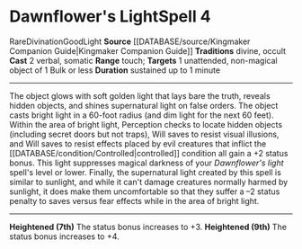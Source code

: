 ﻿---
actions: '[two-actions]'
component:
- Verbal
- Somatic
duration: sustained up to 1 minute
heighten: 7th, 9th
heighten_level: 4, 7, 9
id: '1234'
level: '4'
name: Dawnflower's Light
range: touch
rarity: Rare
school: Divination
source: '[[DATABASE/source/Kingmaker Companion Guide|Kingmaker Companion Guide]]'
target: 1 unattended, non- [[DATABASE/trait/Magical|magical]] object of 1 Bulk or
  less
tradition:
- Divine
- Occult
trait:
- '[[DATABASE/trait/Divination|Divination]]'
- '[[DATABASE/trait/Good|Good]]'
- '[[DATABASE/trait/Light|Light]]'
- '[[DATABASE/trait/Rare|Rare]]'
type: Spell

---
# Dawnflower's Light<span class="item-type">Spell 4</span>

<span class="trait-rare item-trait">Rare</span><span class="item-trait">Divination</span><span class="item-trait">Good</span><span class="item-trait">Light</span>
**Source** [[DATABASE/source/Kingmaker Companion Guide|Kingmaker Companion Guide]]
**Traditions** divine, occult
**Cast** <span class="action-icon">2</span> verbal, somatic
**Range** touch; **Targets** 1 unattended, non-magical object of 1 Bulk or less
**Duration** sustained up to 1 minute

---
The object glows with soft golden light that lays bare the truth, reveals hidden objects, and shines supernatural light on false orders. The object casts bright light in a 60-foot radius (and dim light for the next 60 feet). Within the area of bright light, Perception checks to locate hidden objects (including secret doors but not traps), Will saves to resist visual illusions, and Will saves to resist effects placed by evil creatures that inflict the [[DATABASE/condition/Controlled|controlled]] condition all gain a +2 status bonus. This light suppresses magical darkness of your _Dawnflower's light_ spell's level or lower.
 Finally, the supernatural light created by this spell is similar to sunlight, and while it can't damage creatures normally harmed by sunlight, it does make them uncomfortable so that they suffer a –2 status penalty to saves versus fear effects while in the area of bright light.

---
**Heightened (7th)** The status bonus increases to +3.
**Heightened (9th)** The status bonus increases to +4.